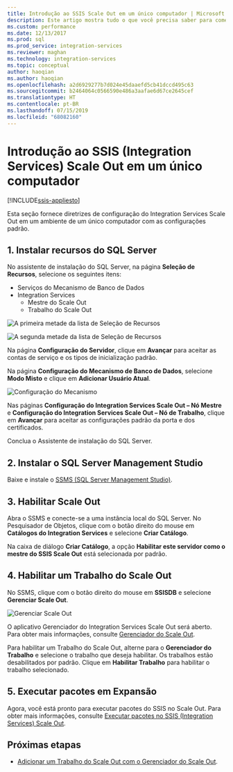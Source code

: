 ```yaml
---
title: Introdução ao SSIS Scale Out em um único computador | Microsoft Docs
description: Este artigo mostra tudo o que você precisa saber para começar a usar o SSIS Scale Out em um único computador
ms.custom: performance
ms.date: 12/13/2017
ms.prod: sql
ms.prod_service: integration-services
ms.reviewer: maghan
ms.technology: integration-services
ms.topic: conceptual
author: haoqian
ms.author: haoqian
ms.openlocfilehash: a2d6929277b7d024e45daaefd5cb41dccd495c63
ms.sourcegitcommit: b2464064c0566590e486a3aafae6d67ce2645cef
ms.translationtype: HT
ms.contentlocale: pt-BR
ms.lasthandoff: 07/15/2019
ms.locfileid: "68082160"
---
```

# <a name="get-started-with-integration-services-ssis-scale-out-on-a-single-computer"></a>Introdução ao SSIS (Integration Services) Scale Out em um único computador

[!INCLUDE[ssis-appliesto](../../includes/ssis-appliesto-ssvrpluslinux-asdb-asdw-xxx.md)]


Esta seção fornece diretrizes de configuração do Integration Services Scale Out em um ambiente de um único computador com as configurações padrão.

## <a name="1-install-sql-server-features"></a>1. Instalar recursos do SQL Server
No assistente de instalação do SQL Server, na página **Seleção de Recursos**, selecione os seguintes itens:
-   Serviços do Mecanismo de Banco de Dados
-   Integration Services
    -   Mestre do Scale Out
    -   Trabalho do Scale Out

![A primeira metade da lista de Seleção de Recursos](media/feature-select-onebox1.PNG)

![A segunda metade da lista de Seleção de Recursos](media/feature-select-onebox2.PNG)

Na página **Configuração do Servidor**, clique em **Avançar** para aceitar as contas de serviço e os tipos de inicialização padrão.

Na página **Configuração do Mecanismo de Banco de Dados**, selecione **Modo Misto** e clique em **Adicionar Usuário Atual**. 

![Configuração do Mecanismo](media/engine-config.PNG)

Nas páginas **Configuração do Integration Services Scale Out – Nó Mestre** e **Configuração do Integration Services Scale Out – Nó de Trabalho**, clique em **Avançar** para aceitar as configurações padrão da porta e dos certificados.

Conclua o Assistente de instalação do SQL Server.

## <a name="2-install-sql-server-management-studio"></a>2. Instalar o SQL Server Management Studio

Baixe e instale o [SSMS (SQL Server Management Studio)](../../ssms/download-sql-server-management-studio-ssms.md).

## <a name="3-enable-scale-out"></a>3. Habilitar Scale Out
Abra o SSMS e conecte-se a uma instância local do SQL Server.
No Pesquisador de Objetos, clique com o botão direito do mouse em **Catálogos do Integration Services** e selecione **Criar Catálogo**.

Na caixa de diálogo **Criar Catálogo**, a opção **Habilitar este servidor como o mestre do SSIS Scale Out** está selecionada por padrão.

## <a name="4-enable-a-scale-out-worker"></a>4. Habilitar um Trabalho do Scale Out
No SSMS, clique com o botão direito do mouse em **SSISDB** e selecione **Gerenciar Scale Out**. 

![Gerenciar Scale Out](media/manage-scale-out.PNG)

O aplicativo Gerenciador do Integration Services Scale Out será aberto. Para obter mais informações, consulte [Gerenciador do Scale Out](integration-services-ssis-scale-out-manager.md).

Para habilitar um Trabalho do Scale Out, alterne para o **Gerenciador do Trabalho** e selecione o trabalho que deseja habilitar. Os trabalhos estão desabilitados por padrão. Clique em **Habilitar Trabalho** para habilitar o trabalho selecionado.

## <a name="5-run-packages-in-scale-out"></a>5. Executar pacotes em Expansão
Agora, você está pronto para executar pacotes do SSIS no Scale Out. Para obter mais informações, consulte [Executar pacotes no SSIS (Integration Services) Scale Out](run-packages-in-integration-services-ssis-scale-out.md).

## <a name="next-steps"></a>Próximas etapas
-   [Adicionar um Trabalho do Scale Out com o Gerenciador do Scale Out](add-scale-out-worker.md).
